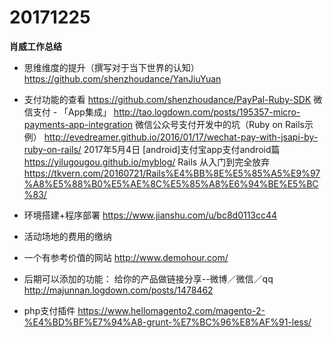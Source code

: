# 20171225

**肖威工作总结**
- 思维维度的提升（撰写对于当下世界的认知）
https://github.com/shenzhoudance/YanJiuYuan
- 支付功能的查看
https://github.com/shenzhoudance/PayPal-Ruby-SDK
微信支付 - 「App集成」
http://tao.logdown.com/posts/195357-micro-payments-app-integration
微信公众号支付开发中的坑（Ruby on Rails示例）
http://evedreamer.github.io/2016/01/17/wechat-pay-with-jsapi-by-ruby-on-rails/
2017年5月4日
[android]支付宝app支付android篇
https://yilugougou.github.io/myblog/
Rails 从入门到完全放弃
https://tkvern.com/20160721/Rails%E4%BB%8E%E5%85%A5%E9%97%A8%E5%88%B0%E5%AE%8C%E5%85%A8%E6%94%BE%E5%BC%83/
- 环境搭建+程序部署
https://www.jianshu.com/u/bc8d0113cc44
- 活动场地的费用的缴纳

- 一个有参考价值的网站
http://www.demohour.com/

- 后期可以添加的功能：
给你的产品做链接分享--微博／微信／qq
http://majunnan.logdown.com/posts/1478462

- php支付插件
https://www.hellomagento2.com/magento-2-%E4%BD%BF%E7%94%A8-grunt-%E7%BC%96%E8%AF%91-less/
